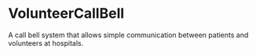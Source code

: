 # VolunteerCallBell
A call bell system that allows simple communication between patients and volunteers at hospitals.
